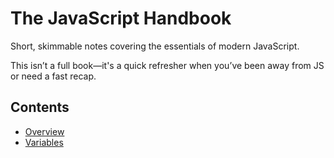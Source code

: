 # The JavaScript Handbook

Short, skimmable notes covering the essentials of modern JavaScript.

This isn’t a full book—it's a quick refresher when you’ve been away from JS or need a fast recap.

## Contents

- [Overview](docs/00-overview.md)
- [Variables](docs/01-variables/README.md)
<!--
- [](docs/)
-->
